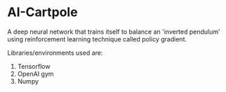 # AI-Cartpole
A deep neural network that trains itself to balance an 'inverted pendulum' using reinforcement learning technique called policy gradient. 


Libraries/environments used are:
1. Tensorflow
2. OpenAI gym
3. Numpy
